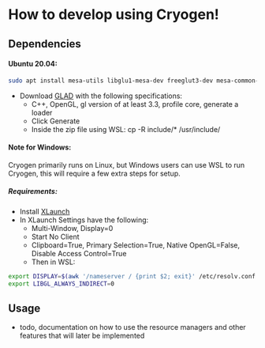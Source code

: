 # How to develop using Cryogen!

## Dependencies
#### Ubuntu 20.04:
```bash
sudo apt install mesa-utils libglu1-mesa-dev freeglut3-dev mesa-common-dev libglfw3 libglfw3-dev make 
```
- Download [GLAD](https://glad.dav1d.de/) with the following specifications:  
    - C++, OpenGL, gl version of at least 3.3, profile core, generate a loader
    - Click Generate
    - Inside the zip file using WSL: cp -R include/* /usr/include/
#### Note for Windows:  
Cryogen primarily runs on Linux, but Windows users can use WSL to run Cryogen, this will require a few extra steps for setup.  
##### Requirements:  
- Install [XLaunch](https://sourceforge.net/projects/vcxsrv/)  
- In XLaunch Settings have the following:  
    - Multi-Window, Display=0  
    - Start No Client  
    - Clipboard=True, Primary Selection=True, Native OpenGL=False, Disable Access Control=True  
    - Then in WSL: 
```bash
export DISPLAY=$(awk '/nameserver / {print $2; exit}' /etc/resolv.conf 2>/dev/null):0
export LIBGL_ALWAYS_INDIRECT=0
```

## Usage
- todo, documentation on how to use the resource managers and other features that will later be implemented